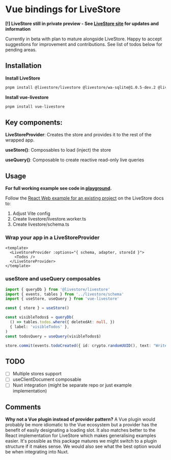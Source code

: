 # Vue bindings for LiveStore

**[!] LiveStore still in private preview - See [LiveStore site](https://livestore.dev/) for updates and information**

Currently in beta with plan to mature alongside LiveStore. Happy to accept suggestions for improvement and contributions. See list of todos below for pending areas.

## Installation
**Install LiveStore**
```bash
pnpm install @livestore/livestore @livestore/wa-sqlite@1.0.5-dev.2 @livestore/adapter-web @livestore/utils @livestore/peer-deps @livestore/devtools-vite
```
**Install vue-livestore**
```bash
pnpm install vue-livestore
```

## Key components:

**LiveStoreProvider**: Creates the store and provides it to the rest of the wrapped app.

**useStore()**: Composables to load (inject) the store

**useQuery()**: Composable to create reactive read-only live queries

## Usage

**For full working example see code in [playground](https://github.com/slashv/vue-livestore/tree/main/playground).**

Follow the [React Web example for an existing project](https://docs.livestore.dev/getting-started/react-web/#existing-project-setup) on the LiveStore docs to:
1. Adjust Vite config
2. Create livestore/livestore.worker.ts
3. Create livestore/schema.ts

### Wrap your app in a LiveStoreProvider

```vue
<template>
  <LiveStoreProvider :options="{ schema, adapter, storeId }">
    <Todos />
  </LiveStoreProvider>
</template>
```

### useStore and useQuery composables

```ts
import { queryDb } from '@livestore/livestore'
import { events, tables } from '../livestore/schema'
import { useStore, useQuery } from 'vue-livestore'

const { store } = useStore()

const visibleTodos$ = queryDb(
  () => tables.todos.where({ deletedAt: null, })
  { label: 'visibleTodos' },
)
const todosQuery = useQuery(visibleTodos$)

store.commit(events.todoCreated({ id: crypto.randomUUID(), text: "Write documentation" }))
```

## TODO
- [ ] Multiple stores support
- [ ] useClientDocument composable
- [ ] Nuxt integration (might be separate repo or just example implementation)

## Comments
**Why not a Vue plugin instead of provider pattern?**
A Vue plugin would probably be more idiomatic to the Vue ecosystem but a provider has the benefit of easily designating a loading slot. It also matches better to the React implementation for LiveStore which makes generalising examples easier. It's possible as this package matures we might switch to a plugin structure if it makes sense. We would also see what the best option would be when integrating into Nuxt.